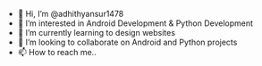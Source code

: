 - 👋 Hi, I’m @adhithyansur1478
- 👀 I’m interested in Android Development & Python Development
- 🌱 I’m currently learning to design websites
- 💞️ I’m looking to collaborate on Android and Python projects
- 📫 How to reach me..

<!---
adhithyansur1478/adhithyansur1478 is a ✨ special ✨ repository because its `README.md` (this file) appears on your GitHub profile.
You can click the Preview link to take a look at your changes.
--->
